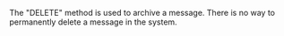 The "DELETE" method is used to archive a message. There is no way to permanently delete a message in the system.